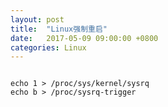 ```yaml
---
layout: post
title:  "Linux强制重启"
date:   2017-05-09 09:00:00 +0800
categories: Linux
---
```

<pre>
<code>
echo 1 > /proc/sys/kernel/sysrq
echo b > /proc/sysrq-trigger
</code>
</pre>
